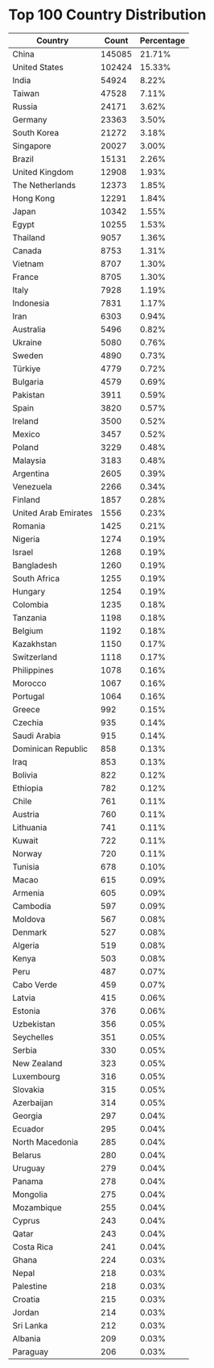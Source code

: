 # Top 100 Country Distribution
| Country | Count | Percentage |
|----|----|----|
| China | 145085 | 21.71% |
| United States | 102424 | 15.33% |
| India | 54924 | 8.22% |
| Taiwan | 47528 | 7.11% |
| Russia | 24171 | 3.62% |
| Germany | 23363 | 3.50% |
| South Korea | 21272 | 3.18% |
| Singapore | 20027 | 3.00% |
| Brazil | 15131 | 2.26% |
| United Kingdom | 12908 | 1.93% |
| The Netherlands | 12373 | 1.85% |
| Hong Kong | 12291 | 1.84% |
| Japan | 10342 | 1.55% |
| Egypt | 10255 | 1.53% |
| Thailand | 9057 | 1.36% |
| Canada | 8753 | 1.31% |
| Vietnam | 8707 | 1.30% |
| France | 8705 | 1.30% |
| Italy | 7928 | 1.19% |
| Indonesia | 7831 | 1.17% |
| Iran | 6303 | 0.94% |
| Australia | 5496 | 0.82% |
| Ukraine | 5080 | 0.76% |
| Sweden | 4890 | 0.73% |
| Türkiye | 4779 | 0.72% |
| Bulgaria | 4579 | 0.69% |
| Pakistan | 3911 | 0.59% |
| Spain | 3820 | 0.57% |
| Ireland | 3500 | 0.52% |
| Mexico | 3457 | 0.52% |
| Poland | 3229 | 0.48% |
| Malaysia | 3183 | 0.48% |
| Argentina | 2605 | 0.39% |
| Venezuela | 2266 | 0.34% |
| Finland | 1857 | 0.28% |
| United Arab Emirates | 1556 | 0.23% |
| Romania | 1425 | 0.21% |
| Nigeria | 1274 | 0.19% |
| Israel | 1268 | 0.19% |
| Bangladesh | 1260 | 0.19% |
| South Africa | 1255 | 0.19% |
| Hungary | 1254 | 0.19% |
| Colombia | 1235 | 0.18% |
| Tanzania | 1198 | 0.18% |
| Belgium | 1192 | 0.18% |
| Kazakhstan | 1150 | 0.17% |
| Switzerland | 1118 | 0.17% |
| Philippines | 1078 | 0.16% |
| Morocco | 1067 | 0.16% |
| Portugal | 1064 | 0.16% |
| Greece | 992 | 0.15% |
| Czechia | 935 | 0.14% |
| Saudi Arabia | 915 | 0.14% |
| Dominican Republic | 858 | 0.13% |
| Iraq | 853 | 0.13% |
| Bolivia | 822 | 0.12% |
| Ethiopia | 782 | 0.12% |
| Chile | 761 | 0.11% |
| Austria | 760 | 0.11% |
| Lithuania | 741 | 0.11% |
| Kuwait | 722 | 0.11% |
| Norway | 720 | 0.11% |
| Tunisia | 678 | 0.10% |
| Macao | 615 | 0.09% |
| Armenia | 605 | 0.09% |
| Cambodia | 597 | 0.09% |
| Moldova | 567 | 0.08% |
| Denmark | 527 | 0.08% |
| Algeria | 519 | 0.08% |
| Kenya | 503 | 0.08% |
| Peru | 487 | 0.07% |
| Cabo Verde | 459 | 0.07% |
| Latvia | 415 | 0.06% |
| Estonia | 376 | 0.06% |
| Uzbekistan | 356 | 0.05% |
| Seychelles | 351 | 0.05% |
| Serbia | 330 | 0.05% |
| New Zealand | 323 | 0.05% |
| Luxembourg | 316 | 0.05% |
| Slovakia | 315 | 0.05% |
| Azerbaijan | 314 | 0.05% |
| Georgia | 297 | 0.04% |
| Ecuador | 295 | 0.04% |
| North Macedonia | 285 | 0.04% |
| Belarus | 280 | 0.04% |
| Uruguay | 279 | 0.04% |
| Panama | 278 | 0.04% |
| Mongolia | 275 | 0.04% |
| Mozambique | 255 | 0.04% |
| Cyprus | 243 | 0.04% |
| Qatar | 243 | 0.04% |
| Costa Rica | 241 | 0.04% |
| Ghana | 224 | 0.03% |
| Nepal | 218 | 0.03% |
| Palestine | 218 | 0.03% |
| Croatia | 215 | 0.03% |
| Jordan | 214 | 0.03% |
| Sri Lanka | 212 | 0.03% |
| Albania | 209 | 0.03% |
| Paraguay | 206 | 0.03% |
